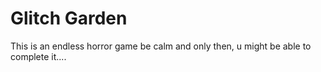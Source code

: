 # Glitch Garden
 
This is an endless horror game be calm and only then, u might be able to complete it....
